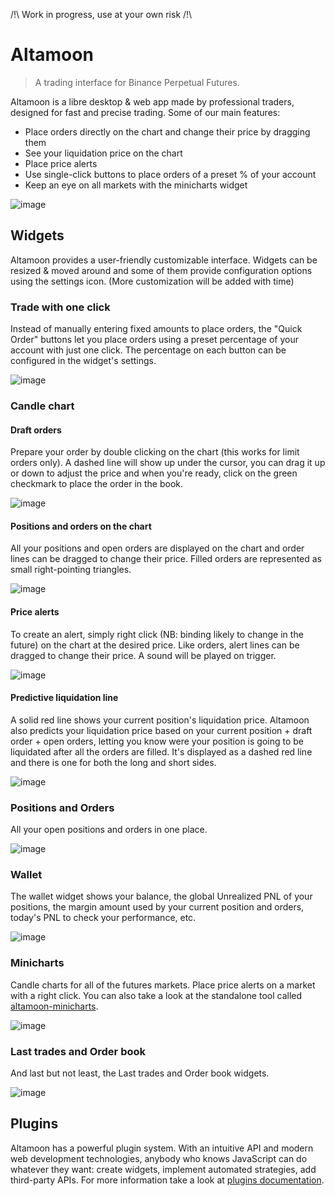 /!\ Work in progress, use at your own risk /!\

# Altamoon

> A trading interface for Binance Perpetual Futures.

Altamoon is a libre desktop & web app made by professional traders, designed for fast and precise trading.
Some of our main features:
- Place orders directly on the chart and change their price by dragging them
- See your liquidation price on the chart
- Place price alerts
- Use single-click buttons to place orders of a preset % of your account
- Keep an eye on all markets with the minicharts widget

![image](https://user-images.githubusercontent.com/1082083/140765511-810c7e04-5ecd-4749-b64e-07a18b3f60c3.png)

## Widgets

Altamoon provides a user-friendly customizable interface. Widgets can be resized & moved around and some of them provide configuration options using the settings icon. (More customization will be added with time)

### Trade with one click

Instead of manually entering fixed amounts to place orders, the "Quick Order" buttons let you place orders using a preset percentage of your account with just one click. The percentage on each button can be configured in the widget's settings.

![image](https://user-images.githubusercontent.com/1082083/140765814-6cfac8a6-6949-4687-9fa6-b579f1e050be.png)


### Candle chart

#### Draft orders

Prepare your order by double clicking on the chart (this works for limit orders only). A dashed line will show up under the cursor, you can drag it up or down to adjust the price and when you're ready, click on the green checkmark to place the order in the book.

![image](https://user-images.githubusercontent.com/1082083/140766021-3f9b3b20-2451-436b-9a75-5a27c560bc81.png)


#### Positions and orders on the chart

All your positions and open orders are displayed on the chart and order lines can be dragged to change their price.
Filled orders are represented as small right-pointing triangles.

![image](https://user-images.githubusercontent.com/1082083/140767139-07c12d1e-ef80-4982-bdf1-1278babaa752.png)


#### Price alerts

To create an alert, simply right click (NB: binding likely to change in the future) on the chart at the desired price.
Like orders, alert lines can be dragged to change their price. A sound will be played on trigger.

![image](https://user-images.githubusercontent.com/1082083/140766447-08d4046b-14c7-439c-91f7-942a3b5c66d1.png)

#### Predictive liquidation line

A solid red line shows your current position's liquidation price.
Altamoon also predicts your liquidation price based on your current position + draft order + open orders, letting you know were your position is going to be liquidated after all the orders are filled. It's displayed as a dashed red line and there is one for both the long and short sides.

![image](https://user-images.githubusercontent.com/1082083/140766618-6de0a645-5249-4d78-9528-1c26bc7a3883.png)


### Positions and Orders

All your open positions and orders in one place.

![image](https://user-images.githubusercontent.com/1082083/140766381-e57eabfb-6d93-4ccf-9c79-913cc649ebde.png)


### Wallet

The wallet widget shows your balance, the global Unrealized PNL of your positions, the margin amount used by your current position and orders, today's PNL to check your performance, etc.

![image](https://user-images.githubusercontent.com/1082083/140767429-975046b7-1145-4f0f-a939-1028e29ba8ac.png)


### Minicharts

Candle charts for all of the futures markets. Place price alerts on a market with a right click. You can also take a look at the standalone tool called [altamoon-minicharts](https://altamoon.github.io/altamoon-minicharts).

![image](https://user-images.githubusercontent.com/1082083/140767525-889fb63e-d674-4b70-a498-7cf40485f37d.png)


### Last trades and Order book

And last but not least, the Last trades and Order book widgets.

![image](https://user-images.githubusercontent.com/1082083/140767557-7380d4cf-b665-4a65-9577-728c90037cd7.png)


## Plugins

Altamoon has a powerful plugin system. With an intuitive API and modern web development technologies, anybody who knows JavaScript can do whatever they want: create widgets, implement automated strategies, add third-party APIs. For more information take a look at [plugins documentation](https://github.com/Altamoon/altamoon-plugins).
